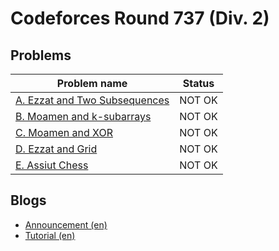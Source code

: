 # Codeforces Round 737 (Div. 2)

## Problems

|Problem name|Status|
|------------|---------|
| [A. Ezzat and Two Subsequences](problems/A._Ezzat_and_Two_Subsequences.md)|NOT OK|
| [B. Moamen and k-subarrays](problems/B._Moamen_and_k-subarrays.md)|NOT OK|
| [C. Moamen and XOR](problems/C._Moamen_and_XOR.md)|NOT OK|
| [D. Ezzat and Grid](problems/D._Ezzat_and_Grid.md)|NOT OK|
| [E. Assiut Chess](problems/E._Assiut_Chess.md)|NOT OK|
## Blogs

- [Announcement (en)](blogs/Announcement_(en).md)
- [Tutorial (en)](blogs/Tutorial_(en).md)
